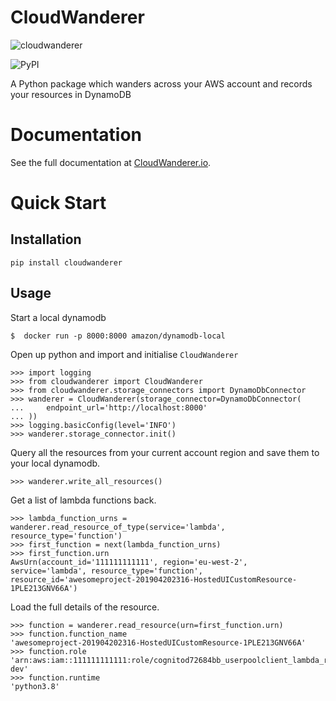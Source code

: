# CloudWanderer

![cloudwanderer](https://user-images.githubusercontent.com/803607/101322139-7111b800-385e-11eb-9277-c6bf3a580987.png)

![PyPI](https://img.shields.io/pypi/v/cloudwanderer?style=flat-square)


A Python package which wanders across your AWS account and records your resources in DynamoDB

# Documentation

See the full documentation at [CloudWanderer.io](https://www.cloudwanderer.io).

# Quick Start

## Installation

```
pip install cloudwanderer
```

## Usage

Start a local dynamodb

```
$  docker run -p 8000:8000 amazon/dynamodb-local
```

Open up python and import and initialise `CloudWanderer`

```
>>> import logging
>>> from cloudwanderer import CloudWanderer
>>> from cloudwanderer.storage_connectors import DynamoDbConnector
>>> wanderer = CloudWanderer(storage_connector=DynamoDbConnector(
...     endpoint_url='http://localhost:8000'
... ))
>>> logging.basicConfig(level='INFO')
>>> wanderer.storage_connector.init()
```

Query all the resources from your current account region and save them to your local dynamodb.

```
>>> wanderer.write_all_resources()
```

Get a list of lambda functions back.

```
>>> lambda_function_urns = wanderer.read_resource_of_type(service='lambda', resource_type='function')
>>> first_function = next(lambda_function_urns)
>>> first_function.urn
AwsUrn(account_id='111111111111', region='eu-west-2', service='lambda', resource_type='function', resource_id='awesomeproject-201904202316-HostedUICustomResource-1PLE213GNV66A')
```

Load the full details of the resource.

```
>>> function = wanderer.read_resource(urn=first_function.urn)
>>> function.function_name
'awesomeproject-201904202316-HostedUICustomResource-1PLE213GNV66A'
>>> function.role
'arn:aws:iam::111111111111:role/cognitod72684bb_userpoolclient_lambda_role-dev'
>>> function.runtime
'python3.8'
```
